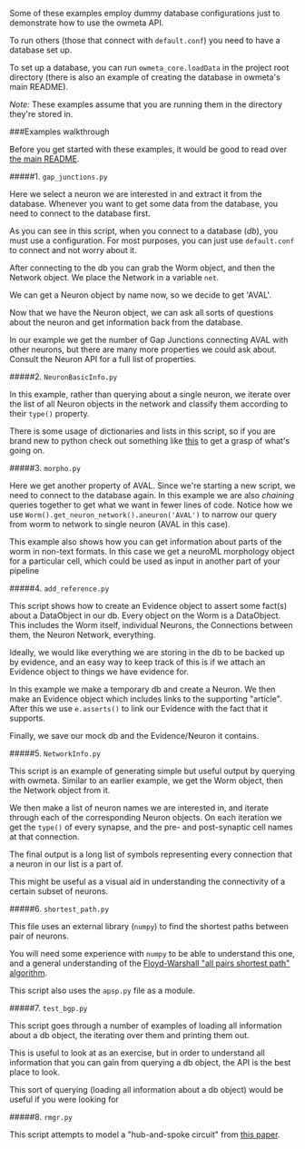 Some of these examples employ dummy database configurations just to demonstrate how to use the owmeta API.

To run others (those that connect with `default.conf`) you need to have a database set up.

To set up a database, you can run `owmeta_core.loadData` in the project root directory (there is also an example of creating the database in owmeta's main README).

*Note:* These examples assume that you are running them in the directory they're stored in.

###Examples walkthrough

Before you get started with these examples, it would be good to read over [the main README](../README.md).

#####1. `gap_junctions.py`

Here we select a neuron we are interested in and extract it from the database.
Whenever you want to get some data from the database, you need to connect to the database first.

As you can see in this script, when you connect to a database (*db*), you must use a configuration. For most purposes, you can just use `default.conf` to connect and not worry about it.

After connecting to the db you can grab the Worm object, and then the Network object. We place the Network in a variable `net`.

We can get a Neuron object by name now, so we decide to get 'AVAL'.

Now that we have the Neuron object, we can ask all sorts of questions about the neuron and get information back from the database.

In our example we get the number of Gap Junctions connecting AVAL with other neurons, but there are many more properties we could ask about.
Consult the Neuron API for a full list of properties.

#####2. `NeuronBasicInfo.py`

In this example, rather than querying about a single neuron, we iterate over the list of all Neuron objects in the network and classify them according to their `type()` property.

There is some usage of dictionaries and lists in this script, so if you are brand new to python check out something like [this](http://www.sthurlow.com/python/lesson06/) to get a grasp of what's going on.

#####3. `morpho.py`

Here we get another property of AVAL. Since we're starting a new script, we need to connect to the database again. 
In this example we are also *chaining* queries together to get what we want in fewer lines of code. 
Notice how we use `Worm().get_neuron_network().aneuron('AVAL')` to narrow our query from worm to network to single neuron (AVAL in this case).

This example also shows how you can get information about parts of the worm in non-text formats. In this case we get a neuroML morphology object for a particular cell, which could be used as input in another part of your pipeline

#####4. `add_reference.py`

This script shows how to create an Evidence object to assert some fact(s) about a DataObject in our db.
Every object on the Worm is a DataObject. This includes the Worm itself, individual Neurons, the Connections between them, the Neuron Network, everything.

Ideally, we would like everything we are storing in the db to be backed up by evidence, and an easy way to keep track of this is if we attach an Evidence object to things we have evidence for. 

In this example we make a temporary db and create a Neuron. We then make an Evidence object which includes links to the supporting "article". After this we use `e.asserts()` to link our Evidence with the fact that it supports.

Finally, we save our mock db and the Evidence/Neuron it contains.

#####5. `NetworkInfo.py`

This script is an example of generating simple but useful output by querying with owmeta.
Similar to an earlier example, we get the Worm object, then the Network object from it.

We then make a list of neuron names we are interested in, and iterate through each of the corresponding Neuron objects.
On each iteration we get the `type()` of every synapse, and the pre- and post-synaptic cell names at that connection.

The final output is a long list of symbols representing every connection that a neuron in our list is a part of.

This might be useful as a visual aid in understanding the connectivity of a certain subset of neurons.

#####6. `shortest_path.py`

This file uses an external library (`numpy`) to find the shortest paths between pair of neurons.

You will need some experience with `numpy` to be able to understand this one, and a general understanding of the [Floyd-Warshall "all pairs shortest path" algorithm](http://en.wikipedia.org/wiki/Floyd%E2%80%93Warshall_algorithm).

This script also uses the `apsp.py` file as a module.

#####7. `test_bgp.py`

This script goes through a number of examples of loading all information about a db object, the iterating over them and printing them out.

This is useful to look at as an exercise, but in order to understand all information that you can gain from querying a db object, the API is the best place to look.

This sort of querying (loading all information about a db object) would be useful if you were looking for 

#####8. `rmgr.py`

This script attempts to model a "hub-and-spoke circuit" from [this paper](http://www.ncbi.nlm.nih.gov/pmc/articles/PMC2760495/).

